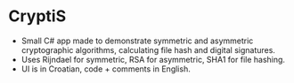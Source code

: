 # CryptiS

- Small C# app made to demonstrate symmetric and asymmetric cryptographic algorithms, calculating file hash and digital signatures.
- Uses Rijndael for symmetric, RSA for asymmetric, SHA1 for file hashing.
- UI is in Croatian, code + comments in English.
